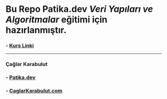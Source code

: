 # Bu Repo Patika.dev _Veri Yapıları ve Algoritmalar_ eğitimi için hazırlanmıştır.

### - [Kurs Linki](https://app.patika.dev/courses/veri-yapilari-ve-algoritmalar)

---

### Çağlar Karabulut

### - [Patika.dev](https://app.patika.dev/caglarkarabulut)

### - [CaglarKarabulut.com](https://caglarkarabulut.com)
